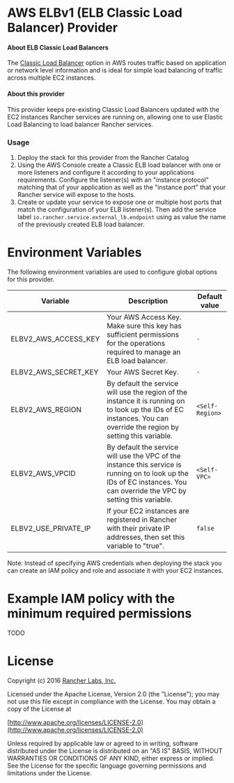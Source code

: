 AWS ELBv1 (ELB Classic Load Balancer) Provider
==========

#### About ELB Classic Load Balancers
The [Classic Load Balancer](https://aws.amazon.com/elasticloadbalancing/classicloadbalancer/) option in AWS routes traffic based on application or network level information and is ideal for simple load balancing of traffic across multiple EC2 instances.

#### About this provider
This provider keeps pre-existing Classic Load Balancers updated with the EC2 instances Rancher services are running on, allowing one to use Elastic Load Balancing to load balancer Rancher services.

### Usage

1. Deploy the stack for this provider from the Rancher Catalog
2. Using the AWS Console create a Classic ELB load balancer with one or more listeners and configure it according to your applications requirements. Configure the listener(s) with an "instance protocol" matching that of your application as well as the "instance port" that your Rancher service will expose to the hosts.
3. Create or update your service to expose one or multiple host ports that match the configuration of your ELB listener(s). Then add the service label `io.rancher.service.external_lb.endpoint` using as value the name of the previously created ELB load balancer.

Environment Variables
==========

The following environment variables are used to configure global options for this provider.

| Variable | Description | Default value |
|----------------------|-----------------------------------------------------------------------------------------------------------------------------------------------------------------------------|-------------------|
| ELBV2_AWS_ACCESS_KEY | Your AWS Access Key. Make sure this key has sufficient permissions for the operations required to manage an ELB load balancer. | `-` |
| ELBV2_AWS_SECRET_KEY | Your AWS Secret Key. | `-` |
| ELBV2_AWS_REGION | By default the service will use the region of the instance it is running on to look up the IDs of EC instances. You can override the region by setting this variable. | `<Self-Region>` |
| ELBV2_AWS_VPCID | By default the service will use the VPC of the instance this service is running on to look up the IDs of EC instances. You can override the VPC by setting this variable. | `<Self-VPC>` |
| ELBV2_USE_PRIVATE_IP | If your EC2 instances are registered in Rancher with their private IP addresses, then set this variable to "true". | `false` |

Note: Instead of specifying AWS credentials when deploying the stack you can create an IAM policy and role and associate it with your EC2 instances.

Example IAM policy with the minimum required permissions
==========

TODO

License
=======
Copyright (c) 2016 [Rancher Labs, Inc.](http://rancher.com)

Licensed under the Apache License, Version 2.0 (the "License");
you may not use this file except in compliance with the License.
You may obtain a copy of the License at

[http://www.apache.org/licenses/LICENSE-2.0](http://www.apache.org/licenses/LICENSE-2.0)

Unless required by applicable law or agreed to in writing, software
distributed under the License is distributed on an "AS IS" BASIS,
WITHOUT WARRANTIES OR CONDITIONS OF ANY KIND, either express or implied.
See the License for the specific language governing permissions and
limitations under the License.
